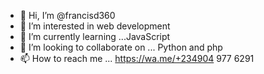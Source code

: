 - 👋 Hi, I’m @francisd360
- 👀 I’m interested in web development 
- 🌱 I’m currently learning ...JavaScript 
- 💞️ I’m looking to collaborate on ... Python and php
- 📫 How to reach me ... https://wa.me/+234904 977 6291 

<!---
francisd360/francisd360 is a ✨ special ✨ repository because its `README.md` (this file) appears on your GitHub profile.
You can click the Preview link to take a look at your changes.
--->
